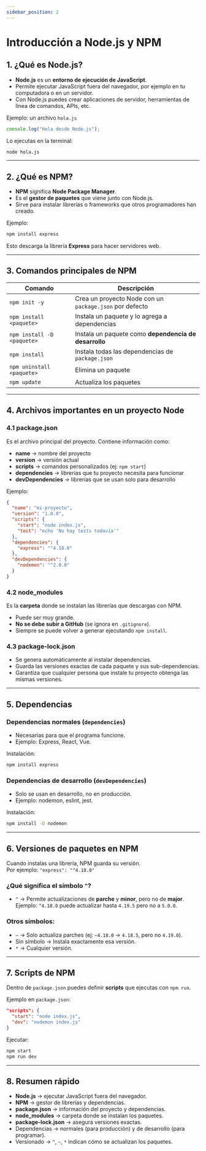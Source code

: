 ```yaml
---
sidebar_position: 2
---
```



# Introducción a Node.js y NPM



## 1. ¿Qué es Node.js?

- **Node.js** es un **entorno de ejecución de JavaScript**.  
- Permite ejecutar JavaScript fuera del navegador, por ejemplo en tu computadora o en un servidor.  
- Con Node.js puedes crear aplicaciones de servidor, herramientas de línea de comandos, APIs, etc.

Ejemplo: un archivo `hola.js`
```js
console.log("Hola desde Node.js");
```

Lo ejecutas en la terminal:
```bash
node hola.js
```

---

## 2. ¿Qué es NPM?

- **NPM** significa **Node Package Manager**.  
- Es el **gestor de paquetes** que viene junto con Node.js.  
- Sirve para instalar librerías o frameworks que otros programadores han creado.  

Ejemplo:
```bash
npm install express
```
Esto descarga la librería **Express** para hacer servidores web.

---

## 3. Comandos principales de NPM

| Comando                        | Descripción |
|--------------------------------|-------------|
| `npm init -y`                  | Crea un proyecto Node con un `package.json` por defecto |
| `npm install <paquete>`        | Instala un paquete y lo agrega a dependencias |
| `npm install -D <paquete>`     | Instala un paquete como **dependencia de desarrollo** |
| `npm install`                  | Instala todas las dependencias de `package.json` |
| `npm uninstall <paquete>`      | Elimina un paquete |
| `npm update`                   | Actualiza los paquetes |

---

## 4. Archivos importantes en un proyecto Node

### 4.1 package.json

Es el archivo principal del proyecto. Contiene información como:

- **name** → nombre del proyecto  
- **version** → versión actual  
- **scripts** → comandos personalizados (ej: `npm start`)  
- **dependencies** → librerías que tu proyecto necesita para funcionar  
- **devDependencies** → librerías que se usan solo para desarrollo  

Ejemplo:
```json
{
  "name": "mi-proyecto",
  "version": "1.0.0",
  "scripts": {
    "start": "node index.js",
    "test": "echo 'No hay tests todavía'"
  },
  "dependencies": {
    "express": "^4.18.0"
  },
  "devDependencies": {
    "nodemon": "^2.0.0"
  }
}
```

### 4.2 node_modules

Es la **carpeta** donde se instalan las librerías que descargas con NPM.  
- Puede ser muy grande.  
- **No se debe subir a GitHub** (se ignora en `.gitignore`).  
- Siempre se puede volver a generar ejecutando `npm install`.

### 4.3 package-lock.json

- Se genera automáticamente al instalar dependencias.  
- Guarda las versiones exactas de cada paquete y sus sub-dependencias.  
- Garantiza que cualquier persona que instale tu proyecto obtenga las mismas versiones.

---

## 5. Dependencias

### Dependencias normales (`dependencies`)
- Necesarias para que el programa funcione.  
- Ejemplo: Express, React, Vue.

Instalación:
```bash
npm install express
```

### Dependencias de desarrollo (`devDependencies`)
- Solo se usan en desarrollo, no en producción.  
- Ejemplo: nodemon, eslint, jest.

Instalación:
```bash
npm install -D nodemon
```

---

## 6. Versiones de paquetes en NPM

Cuando instalas una librería, NPM guarda su versión.  
Por ejemplo: `"express": "^4.18.0"`

### ¿Qué significa el símbolo `^`?
- `^` → Permite actualizaciones de **parche** y **minor**, pero no de **major**.  
  Ejemplo: `^4.18.0` puede actualizar hasta `4.19.5` pero no a `5.0.0`.

### Otros símbolos:
- `~` → Solo actualiza parches (ej: `~4.18.0` → `4.18.5`, pero no `4.19.0`).  
- Sin símbolo → Instala exactamente esa versión.  
- `*` → Cualquier versión.

---

## 7. Scripts de NPM

Dentro de `package.json` puedes definir **scripts** que ejecutas con `npm run`.

Ejemplo en `package.json`:
```json
"scripts": {
  "start": "node index.js",
  "dev": "nodemon index.js"
}
```

Ejecutar:
```bash
npm start
npm run dev
```

---

## 8. Resumen rápido

- **Node.js** → ejecutar JavaScript fuera del navegador.  
- **NPM** → gestor de librerías y dependencias.  
- **package.json** → información del proyecto y dependencias.  
- **node_modules** → carpeta donde se instalan los paquetes.  
- **package-lock.json** → asegura versiones exactas.  
- Dependencias → normales (para producción) y de desarrollo (para programar).  
- Versionado → `^`, `~`, `*` indican cómo se actualizan los paquetes.

